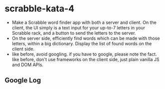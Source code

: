 # scrabble-kata-4
- Make a Scrabble word finder app with both a server and client.  On the client, the UI simply is a text input for your up-to-7 letters in your Scrabble rack, and a button to send the letters to the server.  
- On the server side, efficiently find words which can be made with those letters, within a big dictionary.  Display the list of found words on the client side.  
- like before, avoid googling. if you have to google, please note the fact.  like before, don't use frameworks on the client side, just plain vanilla JS and DOM APIs.

## Google Log
